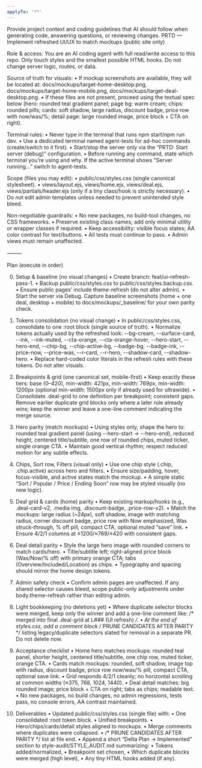 ```yaml
---
applyTo: '**'
---
```

Provide project context and coding guidelines that AI should follow when generating code, answering questions, or reviewing changes.
PRTD — Implement refreshed UI/UX to match mockups (public site only)

Role & access: You are an AI coding agent with full read/write access to this repo. Only touch styles and the smallest possible HTML hooks. Do not change server logic, routes, or data.

Source of truth for visuals:
	•	If mockup screenshots are available, they will be located at:
docs/mockups/target-home-desktop.png,
docs/mockups/target-home-mobile.png,
docs/mockups/target-deal-desktop.png.
	•	If these files are not present, proceed using the textual spec below (hero: rounded teal gradient panel; page bg: warm cream; chips: rounded pills; cards: soft shadow, large radius, discount badge, price row with now/was/%; detail page: large rounded image, price block + CTA on right).

Terminal rules:
	•	Never type in the terminal that runs npm start/npm run dev.
	•	Use a dedicated terminal named agent-tests for ad-hoc commands (create/switch to it first).
	•	Start/stop the server only via the “PRTD: Start server (debug)” configuration.
	•	Before running any command, state which terminal you’re using and why. If the active terminal shows “Server running…” switch to agent-tests.

Scope (files you may edit):
	•	public/css/styles.css (single canonical stylesheet).
	•	views/layout.ejs, views/home.ejs, views/deal.ejs, views/partials/header.ejs (only if a tiny class/hook is strictly necessary).
	•	Do not edit admin templates unless needed to prevent unintended style bleed.

Non-negotiable guardrails:
	•	No new packages, no build-tool changes, no CSS frameworks.
	•	Preserve existing class names; add only minimal utility or wrapper classes if required.
	•	Keep accessibility: visible focus states; AA color contrast for text/buttons.
	•	All tests must continue to pass.
	•	Admin views must remain unaffected.

⸻

Plan (execute in order)

0) Setup & baseline (no visual changes)
	•	Create branch: feat/ui-refresh-pass-1.
	•	Backup public/css/styles.css to public/css/styles.backup.css.
	•	Ensure public pages’ <body> include theme-refresh (do not alter admin).
	•	Start the server via Debug. Capture baseline screenshots (home + one deal, desktop + mobile) to docs/mockups/_baseline/ for your own parity check.

1) Tokens consolidation (no visual change)
	•	In public/css/styles.css, consolidate to one :root block (single source of truth).
	•	Normalize tokens actually used by the refreshed look:
--bg-cream, --surface-card, --ink, --ink-muted, --cta-orange, --cta-orange-hover, --hero-start, --hero-end, --chip-bg, --chip-active-bg, --badge-bg, --badge-ink, --price-now, --price-was, --r-card, --r-hero, --shadow-card, --shadow-hero.
	•	Replace hard-coded color literals in the refresh rules with these tokens. Do not alter visuals.

2) Breakpoints & grid (one canonical set, mobile-first)
	•	Keep exactly these tiers: base (0–420), min-width: 421px, min-width: 769px, min-width: 1200px (optional min-width: 1500px only if already used for ultrawide).
	•	Consolidate .deal-grid to one definition per breakpoint; consistent gaps. Remove earlier duplicate grid blocks only where a later rule already wins; keep the winner and leave a one-line comment indicating the merge source.

3) Hero parity (match mockups)
	•	Using styles only, shape the hero to: rounded teal gradient panel (using --hero-start → --hero-end), reduced height, centered title/subtitle, one row of rounded chips, muted ticker, single orange CTA.
	•	Maintain good vertical rhythm; respect reduced motion for any subtle effects.

4) Chips, Sort row, Filters (visual only)
	•	Use one chip style (.chip, .chip.active) across hero and filters.
	•	Ensure size/padding, hover, focus-visible, and active states match the mockup.
	•	A simple static “Sort / Popular / Price / Ending Soon” row may be styled visually (no new logic).

5) Deal grid & cards (home) parity
	•	Keep existing markup/hooks (e.g., .deal-card-v2, .media img, .discount-badge, .price-row-v2).
	•	Match the mockups: large radius (~24px), soft shadow, image with matching radius, corner discount badge, price row with Now emphasized, Was struck-through, % off pill, compact CTA, optional muted “save” link.
	•	Ensure 4/2/1 columns at ≥1200/≈769/≤420 with consistent gaps.

6) Deal detail parity
	•	Style the large hero image with rounded corners to match cards/hero.
	•	Title/subtitle left; right-aligned price block (Was/Now/% off) with primary orange CTA; tabs (Overview/Included/Location) as chips.
	•	Typography and spacing should mirror the home design tokens.

7) Admin safety check
	•	Confirm admin pages are unaffected. If any shared selector causes bleed, scope public-only adjustments under body.theme-refresh rather than editing admin.

8) Light bookkeeping (no deletions yet)
	•	Where duplicate selector blocks were merged, keep only the winner and add a one-line comment like: /* merged into final .deal-grid at L### (UI refresh) */.
	•	At the end of styles.css, add a comment block /* PRUNE CANDIDATES AFTER PARITY */ listing legacy/duplicate selectors slated for removal in a separate PR. Do not delete now.

9) Acceptance checklist
	•	Home hero matches mockups: rounded teal panel, shorter height, centered title/subtitle, one chip row, muted ticker, orange CTA.
	•	Cards match mockups: rounded, soft shadow, image top with radius, discount badge, price row now/was/% pill, compact CTA, optional save link.
	•	Grid responds 4/2/1 cleanly; no horizontal scrolling at common widths (≈375, 768, 1024, 1440).
	•	Deal detail matches: big rounded image; price block + CTA on right; tabs as chips; readable text.
	•	No new packages, no build changes, no admin regressions, tests pass, no console errors, AA contrast maintained.

10) Deliverables
	•	Updated public/css/styles.css (single file) with:
	•	One consolidated :root token block.
	•	Unified breakpoints.
	•	Hero/chips/cards/detail styles aligned to mockups.
	•	Merge comments where duplicates were collapsed.
	•	/* PRUNE CANDIDATES AFTER PARITY */ list at file end.
	•	Append a short “Delta Plan → Implemented” section to style-audit/STYLE_AUDIT.md summarizing:
	•	Tokens added/normalized,
	•	Breakpoint set chosen,
	•	Which duplicate blocks were merged (high level),
	•	Any tiny HTML hooks added (if any).
